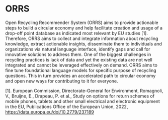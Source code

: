 # ORRS
Open Recycling Recommender System (ORRS) aims to provide actionable steps to build a circular economy and help facilitate creation and usage of a drop-off point database as indicated most relevant by EU studies [1].  Therefore, ORRS aims to collect and integrate information about recycling knowledge, extract actionable insights, disseminate them to individuals and organizations via natural language interface, identify gaps and call for innovative solutions to address them. One of the biggest challenges in recycling practices is lack of data and yet the existing data are not well integrated and cannot be leveraged effectively on demand. ORRS aims to fine tune foundational language models for specific purpose of recycling questions. This in turn provides an accelerated path to circular economy and open new ways for contributing to it for everyone.

[1]. European Commission, Directorate-General for Environment, Romagnoli, V., Bruijne, E., Drapeau, P. et al., Study on options for return schemes of mobile phones, tablets and other small electrical and electronic equipment in the EU, Publications Office of the European Union, 2022, https://data.europa.eu/doi/10.2779/237189
